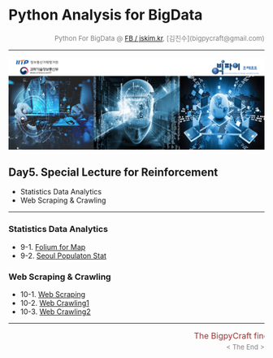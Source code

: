 
# Python Analysis for BigData

<div align='right'><font size=2 color='gray'>Python For BigData @ <font color='blue'><a href='https://www.facebook.com/jskim.kr'>FB / jskim.kr</a></font>, [김진수](bigpycraft@gmail.com)</font></div>
<hr>

<img src="../images/img_front_readme.png">

## Day5. Special Lecture for Reinforcement
- Statistics Data Analytics
- Web Scraping & Crawling

<hr>

### Statistics Data Analytics
- 9-1. [Folium for Map                             ][pkg-91]
- 9-2. [Seoul Populaton Stat                       ][pkg-92]

### Web Scraping & Crawling
- 10-1. [Web Scraping                              ][pkg-a1]
- 10-2. [Web Crawling1                             ][pkg-a2]
- 10-3. [Web Crawling2                             ][pkg-a3]


[pkg-91]:  https://htmlpreview.github.io/?https://github.com/bigpycraft/iitp19-hankyung/blob/master/notebook/html/PD_DA_332_Folium_for_Map_ver2.html         "Go pkg-91"
[pkg-92]:  https://htmlpreview.github.io/?https://github.com/bigpycraft/iitp19-hankyung/blob/master/notebook/html/PD_DA_333_Seoul_Population_18_3Q.html      "Go pkg-92"

[pkg-a1]:  https://htmlpreview.github.io/?https://github.com/bigpycraft/iitp19-hankyung/blob/master/notebook/html/PE_DA_410_Web_Scraping_ver2.html           "Go pkg-a1"
[pkg-a2]:  https://htmlpreview.github.io/?https://github.com/bigpycraft/iitp19-hankyung/blob/master/notebook/html/PE_DA_411_Web_Crawling1_ver3.html          "Go pkg-a2"
[pkg-a3]:  https://htmlpreview.github.io/?https://github.com/bigpycraft/iitp19-hankyung/blob/master/notebook/html/PE_DA_412_Web_Crawling2_ver3.html          "Go pkg-a3"

<hr>
<marquee><font size=3 color='brown'>The BigpyCraft find the information to design valuable society with Technology & Craft.</font></marquee>
<div align='right'><font size=2 color='gray'> &lt; The End &gt; </font></div>
